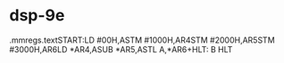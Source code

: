 # dsp-9e
.mmregs.textSTART:LD #00H,ASTM #1000H,AR4STM #2000H,AR5STM #3000H,AR6LD *AR4,ASUB *AR5,ASTL A,*AR6+HLT: B HLT
